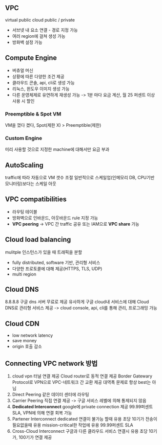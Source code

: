 ## VPC
virtual public cloud
public / private
- 서브넷 내 요소 연결 - 경로 지정 가능
- 여러 region에 걸쳐 생성 가능
- 방화벽 설정 가능
## Compute Engine
- 버츄얼 머신
- 상황에 따른 다양한 조건 제공
- 클라우드 콘솔, api, cli로 생성 가능
- 리눅스, 윈도우 이미지 생성 가능
- 다른 운영체제로 유연하게 재생성 가능
-> 1분 마다 요금 계산, 월 25 퍼센트 이상 사용 시 할인
### Preemptible & Spot VM
VM을 껐다 켰다, Spot(제한 X) > Preemptible(제한)
### Custom Engine
미리 사용할 것으로 지정한 machine에 대해서만 요금 부과
## AutoScaling
traffic에 따라 자동으로 VM 갯수 조절
일반적으로 스케일업(인메모리 DB, CPU기반 모니터링)보다는 스케일 아웃
## VPC compatibilities
- 라우팅 테이블
- 방화벽으로 인바운드, 아웃바운드 rule 지정 가능
- **VPC peering** -> VPC 간 traffic 공유
	또는 IAM으로 **VPC share** 가능
## Cloud load balancing
mulitple 인스턴스가 있을 때 트래픽을 분할
- fully distributed, software 기반, 관리형 서비스
- 다양한 프로토콜에 대해 제공(HTTPS, TLS, UDP)
- multi region
## Cloud DNS
8.8.8.8 구글 dns 서버 무료로 제공
유사하게 구글 cloud내 서비스에 대해 Cloud DNS로 관리형 서비스 제공
-> cloud console, api, cli를 통해 관리, 프로그래밍 가능
## Cloud CDN
- low network latency
- save money
- origin 호출 감소
## Connecting VPC network 방법
1. cloud vpn
   터널 연결 제공
   Cloud router로 동적 연결 제공
   Border Gatewary Protocol로 VPN으로 VPC-네트워크 간 교환 제공
   대역폭 문제로 항상 best는 아님
2. Direct Peering
   같은 데이터 센터에 라우팅
3. Carrier Peering
   직접 연결 제공 -> 구글 서비스 레벨에 의해 통제되지 않음
4. **Dedicated Interconnect**
   google에 private connection 제공
   99.99퍼센트 SLA, VPN에 의해 연결 회복 가능
5. Partener Interconnect
   dedicated 연결이 불가능 할때 유용
   초당 10기가 전송이 필요없을때 유용
   mission-critical한 작업에 유용
   99.99퍼센트 SLA
6. Cross-Cloud Interconnect
   구글과 다른 클라우드 서비스 연결시 유용
   초당 10기가, 100기가 연결 제공